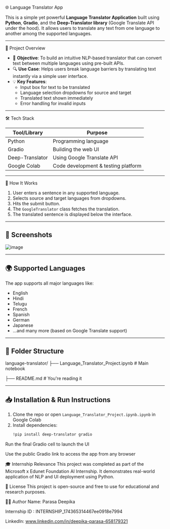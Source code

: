  🌐 Language Translator App

This is a simple yet powerful **Language Translator Application** built using **Python**, **Gradio**, and the **Deep-Translator library** (Google Translate API under the hood). It allows users to translate any text from one language to another among the supported languages.

---
 🧠 Project Overview

- 📌 **Objective**: To build an intuitive NLP-based translator that can convert text between multiple languages using pre-built APIs.
- 🔍 **Use Case**: Helps users break language barriers by translating text instantly via a simple user interface.
- 💡 **Key Features**:
  - Input box for text to be translated
  - Language selection dropdowns for source and target
  - Translated text shown immediately
  - Error handling for invalid inputs

---

 🛠️ Tech Stack

| Tool/Library     | Purpose                              |
|------------------|--------------------------------------|
| Python           | Programming language                 |
| Gradio           | Building the web UI                  |
| Deep-Translator  | Using Google Translate API           |
| Google Colab     | Code development & testing platform  |

---

 🔧 How It Works

1. User enters a sentence in any supported language.
2. Selects source and target languages from dropdowns.
3. Hits the submit button.
4. The `GoogleTranslator` class fetches the translation.
5. The translated sentence is displayed below the interface.

---

## 📸 Screenshots

![image](https://github.com/user-attachments/assets/88093d54-6691-49c6-ae78-aa8bda7da537)


---

## 🌍 Supported Languages

The app supports all major languages like:
- English
- Hindi
- Telugu
- French
- Spanish
- German
- Japanese
- ...and many more (based on Google Translate support)

---

## 📂 Folder Structure

language-translator/
├── Language_Translator_Project.ipynb # Main notebook

├── README.md # You're reading it

---

## 📥 Installation & Run Instructions

1. Clone the repo or open `Language_Translator_Project.ipynb.ipynb` in Google Colab
2. Install dependencies:
   ```bash
   !pip install deep-translator gradio
Run the final Gradio cell to launch the UI

Use the public Gradio link to access the app from any browser

🎓 Internship Relevance
This project was completed as part of the Microsoft x Edunet Foundation AI Internship. It demonstrates real-world application of NLP and UI deployment using Python.

📃 License
This project is open-source and free to use for educational and research purposes.

🙋‍♀️ Author
Name: Parasa Deepika

Internship ID : INTERNSHIP_174365314467ee0918e7994

LinkedIn: www.linkedin.com/in/deepika-parasa-658179321

